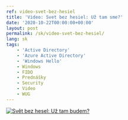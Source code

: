 ```yaml
---
ref: video-svet-bez-hesiel
title: 'Video: Svet bez hesiel: Už tam sme?'
date: '2020-10-22T00:00:00+00:00'
layout: post
permalink: /sk/video-svet-bez-hesiel/
lang: sk
tags:
    - 'Active Directory'
    - 'Azure Active Directory'
    - 'Windows Hello'
    - Windows
    - FIDO
    - Prednášky
    - Security
    - Video
    - WUG
---
```


<!--more-->

[![Svět bez hesel: Už tam budem?](https://wug.cz/online/akce/GetFile.ashx?PhotoID=3254&ThumbnailSizeName=detail)](https://wug.cz/zaznamy/677-WUG-Days-2020-Svet-bez-hesel-Uz-tam-budem)
